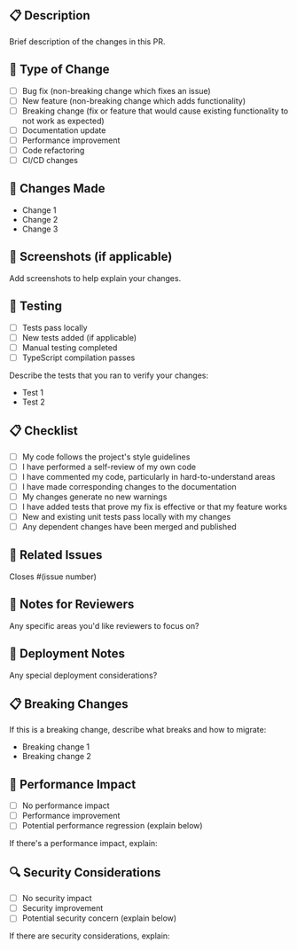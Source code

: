 ## 📋 Description
Brief description of the changes in this PR.

## 🎯 Type of Change
- [ ] Bug fix (non-breaking change which fixes an issue)
- [ ] New feature (non-breaking change which adds functionality)
- [ ] Breaking change (fix or feature that would cause existing functionality to not work as expected)
- [ ] Documentation update
- [ ] Performance improvement
- [ ] Code refactoring
- [ ] CI/CD changes

## 🔄 Changes Made
- Change 1
- Change 2
- Change 3

## 📸 Screenshots (if applicable)
Add screenshots to help explain your changes.

## 🧪 Testing
- [ ] Tests pass locally
- [ ] New tests added (if applicable)
- [ ] Manual testing completed
- [ ] TypeScript compilation passes

Describe the tests that you ran to verify your changes:
- Test 1
- Test 2

## 📋 Checklist
- [ ] My code follows the project's style guidelines
- [ ] I have performed a self-review of my own code
- [ ] I have commented my code, particularly in hard-to-understand areas
- [ ] I have made corresponding changes to the documentation
- [ ] My changes generate no new warnings
- [ ] I have added tests that prove my fix is effective or that my feature works
- [ ] New and existing unit tests pass locally with my changes
- [ ] Any dependent changes have been merged and published

## 🔗 Related Issues
Closes #(issue number)

## 📝 Notes for Reviewers
Any specific areas you'd like reviewers to focus on?

## 🚀 Deployment Notes
Any special deployment considerations?

## 📋 Breaking Changes
If this is a breaking change, describe what breaks and how to migrate:
- Breaking change 1
- Breaking change 2

## 🎯 Performance Impact
- [ ] No performance impact
- [ ] Performance improvement
- [ ] Potential performance regression (explain below)

If there's a performance impact, explain:

## 🔍 Security Considerations
- [ ] No security impact
- [ ] Security improvement
- [ ] Potential security concern (explain below)

If there are security considerations, explain: